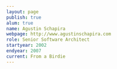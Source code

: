 ```yaml
---
layout: page
publish: true
alum: true
name: Agustin Schapira
webpage: http://www.agustinschapira.com
role: Senior Software Architect
startyear: 2002
endyear: 2007
current: From a Birdie
---
```

